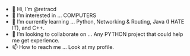- 👋 Hi, I’m @retracd
- 👀 I’m interested in ... COMPUTERS
- 🌱 I’m currently learning ... Python, Networking & Routing, Java (I HATE IT), and C++.
- 💞️ I’m looking to collaborate on ... Any PYTHON project that could help me get experience.
- 📫 How to reach me ... Look at my profile.

<!---
retracd/retracd is a ✨ special ✨ repository because its `README.md` (this file) appears on your GitHub profile.
You can click the Preview link to take a look at your changes.
--->
